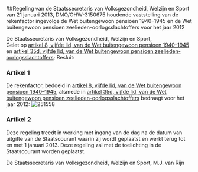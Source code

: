 <meta http-equiv='Content-Type' content='text/html; charset=utf-8' />

##Regeling van de Staatssecretaris van Volksgezondheid, Welzijn en Sport van 21 januari 2013, DMO/OHW-3150675 houdende vaststelling van de rekenfactor ingevolge de Wet buitengewoon pensioen 1940–1945 en de Wet buitengewoon pensioen zeelieden-oorlogsslachtoffers voor het jaar 2012

De Staatssecretaris van Volksgezondheid, Welzijn en Sport,  
Gelet op [artikel 8, vijfde lid, van de Wet buitengewoon pensioen 1940–1945](../../../../../../../../../../../wet/wet/buitengewoon/pensioen/1940-1945/BWBR0002032/README.md) en [artikel 35d, vijfde lid, van de Wet buitengewoon pensioen zeelieden-oorlogsslachtoffers](../../../../../../../../../../../wet/wet/buitengewoon/pensioen/zeelieden-oorlogsslachtoffers/BWBR0002035/README.md);
Besluit:    

### Artikel  1  

De rekenfactor, bedoeld in [artikel 8, vijfde lid, van de Wet buitengewoon pensioen 1940–1945](../../../../../../../../../../../wet/wet/buitengewoon/pensioen/1940-1945/BWBR0002032/README.md), alsmede in [artikel 35d, vijfde lid, van de Wet buitengewoon pensioen zeelieden-oorlogsslachtoffers](../../../../../../../../../../../wet/wet/buitengewoon/pensioen/zeelieden-oorlogsslachtoffers/BWBR0002035/README.md) bedraagt voor het jaar 2012:  ![251558](http://wetten.overheid.nl/Illustration/251558)

### Artikel  2  

Deze regeling treedt in werking met ingang van de dag na de datum van uitgifte van de Staatscourant waarin zij wordt geplaatst en werkt terug tot en met 1 januari 2013. 
Deze regeling zal met de toelichting in de Staatscourant worden geplaatst.  

De 
Staatssecretaris van Volksgezondheid, Welzijn en Sport, 
M.J. van Rijn     
